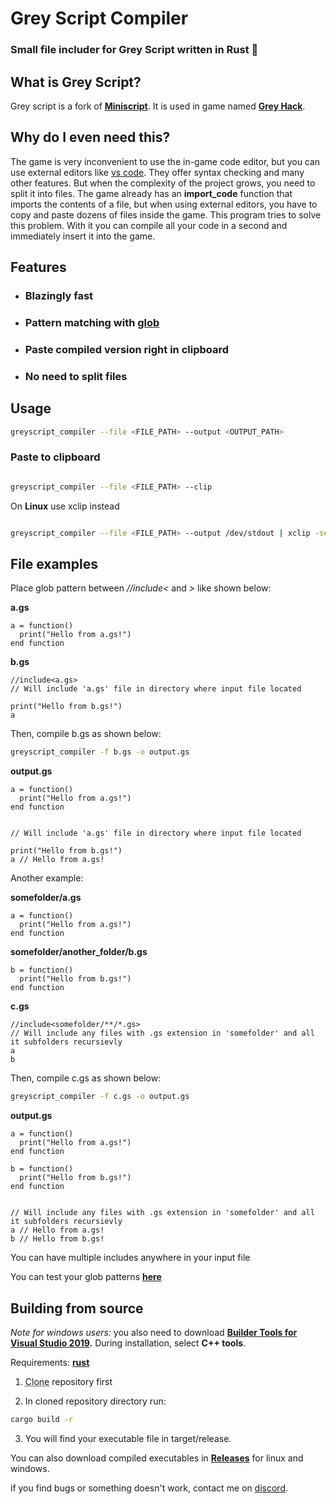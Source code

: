 # Grey Script Compiler
### Small file includer for Grey Script written in Rust 🦀
## What is Grey Script?
Grey script is a fork of [**Miniscript**](https://github.com/JoeStrout/miniscript). It is used in game named [**Grey Hack**](https://store.steampowered.com/app/605230").

## Why do I even need this?
The game is very inconvenient to use the in-game code editor, but you can use external editors like [vs code](https://code.visualstudio.com/). They offer syntax checking and many other features. But when the complexity of the project grows, you need to split it into files. The game already has an **import_code** function that imports the contents of a file, but when using external editors, you have to copy and paste dozens of files inside the game. This program tries to solve this problem. With it you can compile all your code in a second and immediately insert it into the game.

## Features
- ### Blazingly fast
- ### Pattern matching with [glob](https://en.wikipedia.org/wiki/Glob_(programming))
- ### Paste compiled version right in clipboard
- ### No need to split files
</ul>

## Usage

```bash
greyscript_compiler --file <FILE_PATH> --output <OUTPUT_PATH>
```

### Paste to clipboard

```bash

greyscript_compiler --file <FILE_PATH> --clip
```

On **Linux** use xclip instead

```bash

greyscript_compiler --file <FILE_PATH> --output /dev/stdout | xclip -selection clipboard
```

## File examples
Place glob pattern between *//include<* and *>* like shown below:

**a.gs**
```miniscript
a = function()
  print("Hello from a.gs!")
end function
```

**b.gs**
```miniscript
//include<a.gs>
// Will include 'a.gs' file in directory where input file located

print("Hello from b.gs!")
a
```

Then, compile b.gs as shown below:
```bash
greyscript_compiler -f b.gs -o output.gs
```

**output.gs**
```miniscript
a = function()
  print("Hello from a.gs!")
end function


// Will include 'a.gs' file in directory where input file located

print("Hello from b.gs!")
a // Hello from a.gs!

```

Another example:

**somefolder/a.gs**
```miniscript
a = function()
  print("Hello from a.gs!")
end function
```

**somefolder/another_folder/b.gs**
```miniscript
b = function()
  print("Hello from b.gs!")
end function
```

**c.gs**
```miniscript
//include<somefolder/**/*.gs>
// Will include any files with .gs extension in 'somefolder' and all it subfolders recursievly
a
b
```

Then, compile c.gs as shown below:
```bash
greyscript_compiler -f c.gs -o output.gs
```

**output.gs**
```miniscript
a = function()
  print("Hello from a.gs!")
end function

b = function()
  print("Hello from b.gs!")
end function


// Will include any files with .gs extension in 'somefolder' and all it subfolders recursievly
a // Hello from a.gs!
b // Hello from b.gs!

```

You can have multiple includes anywhere in your input file

You can test your glob patterns [**here**](https://globster.xyz)


## Building from source
*Note for windows users:* you also need to download **[Builder Tools for Visual Studio 2019](https://visualstudio.microsoft.com/thank-you-downloading-visual-studio/?sku=BuildTools&rel=16).** During installation, select **C++ tools**.

Requirements: [**rust**](https://www.rust-lang.org/tools/install)

1. <abbr title="git clone https://github.com/anarrak/greyscript_compiler">Clone</abbr> repository first

2. In cloned repository directory run:
```bash
cargo build -r
```

3. You will find your executable file in target/release.

You can also download compiled executables in [**Releases**](https://github.com/anarrak/greyscript_compiler/releases) for linux and windows.

if you find bugs or something doesn't work, contact me on [discord](https://discord.com/users/711921484943327273).

